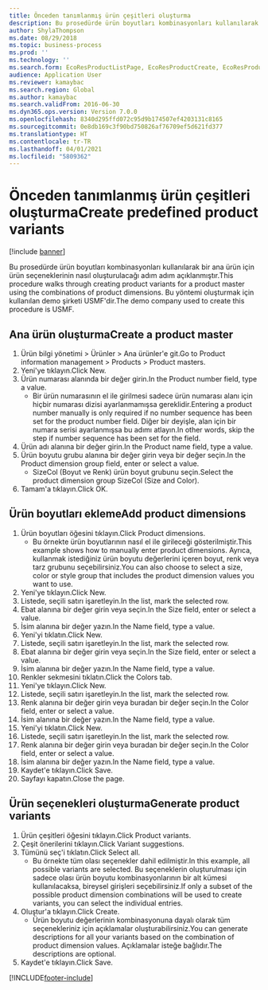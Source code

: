 ```yaml
---
title: Önceden tanımlanmış ürün çeşitleri oluşturma
description: Bu prosedürde ürün boyutları kombinasyonları kullanılarak bir ana ürün için ürün seçeneklerinin nasıl oluşturulacağı adım adım açıklanmıştır.
author: ShylaThompson
ms.date: 08/29/2018
ms.topic: business-process
ms.prod: ''
ms.technology: ''
ms.search.form: EcoResProductListPage, EcoResProductCreate, EcoResProductDetails, EcoResProductMasterDimension, EcoResProductVariants, EcoResProductVariantSuggestions, EcoResProductVariantsPendingReleaseFormPart
audience: Application User
ms.reviewer: kamaybac
ms.search.region: Global
ms.author: kamaybac
ms.search.validFrom: 2016-06-30
ms.dyn365.ops.version: Version 7.0.0
ms.openlocfilehash: 8340d295ffd072c95d9b174507ef4203131c8165
ms.sourcegitcommit: 0e8db169c3f90bd750826af76709ef5d621fd377
ms.translationtype: HT
ms.contentlocale: tr-TR
ms.lasthandoff: 04/01/2021
ms.locfileid: "5809362"
---
```

# <a name="create-predefined-product-variants"></a><span data-ttu-id="57e46-103">Önceden tanımlanmış ürün çeşitleri oluşturma</span><span class="sxs-lookup"><span data-stu-id="57e46-103">Create predefined product variants</span></span>

[!include [banner](../../includes/banner.md)]

<span data-ttu-id="57e46-104">Bu prosedürde ürün boyutları kombinasyonları kullanılarak bir ana ürün için ürün seçeneklerinin nasıl oluşturulacağı adım adım açıklanmıştır.</span><span class="sxs-lookup"><span data-stu-id="57e46-104">This procedure walks through creating product variants for a product master using the combinations of product dimensions.</span></span> <span data-ttu-id="57e46-105">Bu yöntemi oluşturmak için kullanılan demo şirketi USMF'dir.</span><span class="sxs-lookup"><span data-stu-id="57e46-105">The demo company used to create this procedure is USMF.</span></span>


## <a name="create-a-product-master"></a><span data-ttu-id="57e46-106">Ana ürün oluşturma</span><span class="sxs-lookup"><span data-stu-id="57e46-106">Create a product master</span></span>
1. <span data-ttu-id="57e46-107">Ürün bilgi yönetimi > Ürünler > Ana ürünler'e git.</span><span class="sxs-lookup"><span data-stu-id="57e46-107">Go to Product information management > Products > Product masters.</span></span>
2. <span data-ttu-id="57e46-108">Yeni'ye tıklayın.</span><span class="sxs-lookup"><span data-stu-id="57e46-108">Click New.</span></span>
3. <span data-ttu-id="57e46-109">Ürün numarası alanında bir değer girin.</span><span class="sxs-lookup"><span data-stu-id="57e46-109">In the Product number field, type a value.</span></span>
    * <span data-ttu-id="57e46-110">Bir ürün numarasının el ile girilmesi sadece ürün numarası alanı için hiçbir numarası dizisi ayarlanmamışsa gereklidir.</span><span class="sxs-lookup"><span data-stu-id="57e46-110">Entering a product number manually is only required if no number sequence has been set for the product number field.</span></span> <span data-ttu-id="57e46-111">Diğer bir deyişle, alan için bir numara serisi ayarlanmışsa bu adımı atlayın.</span><span class="sxs-lookup"><span data-stu-id="57e46-111">In other words, skip the step if number sequence has been set for the field.</span></span>  
4. <span data-ttu-id="57e46-112">Ürün adı alanına bir değer girin.</span><span class="sxs-lookup"><span data-stu-id="57e46-112">In the Product name field, type a value.</span></span>
5. <span data-ttu-id="57e46-113">Ürün boyutu grubu alanına bir değer girin veya bir değer seçin.</span><span class="sxs-lookup"><span data-stu-id="57e46-113">In the Product dimension group field, enter or select a value.</span></span>
    * <span data-ttu-id="57e46-114">SizeCol (Boyut ve Renk) ürün boyut grubunu seçin.</span><span class="sxs-lookup"><span data-stu-id="57e46-114">Select the product dimension group SizeCol (Size and Color).</span></span>  
6. <span data-ttu-id="57e46-115">Tamam'a tıklayın.</span><span class="sxs-lookup"><span data-stu-id="57e46-115">Click OK.</span></span>

## <a name="add-product-dimensions"></a><span data-ttu-id="57e46-116">Ürün boyutları ekleme</span><span class="sxs-lookup"><span data-stu-id="57e46-116">Add product dimensions</span></span>
1. <span data-ttu-id="57e46-117">Ürün boyutları öğesini tıklayın.</span><span class="sxs-lookup"><span data-stu-id="57e46-117">Click Product dimensions.</span></span>
    * <span data-ttu-id="57e46-118">Bu örnekte ürün boyutlarının nasıl el ile girileceği gösterilmiştir.</span><span class="sxs-lookup"><span data-stu-id="57e46-118">This example shows how to manually enter product dimensions.</span></span> <span data-ttu-id="57e46-119">Ayrıca, kullanmak istediğiniz ürün boyutu değerlerini içeren boyut, renk veya tarz grubunu seçebilirsiniz.</span><span class="sxs-lookup"><span data-stu-id="57e46-119">You can also choose to select a size, color or style group that includes the product dimension values you want to use.</span></span>  
2. <span data-ttu-id="57e46-120">Yeni'ye tıklayın.</span><span class="sxs-lookup"><span data-stu-id="57e46-120">Click New.</span></span>
3. <span data-ttu-id="57e46-121">Listede, seçili satırı işaretleyin.</span><span class="sxs-lookup"><span data-stu-id="57e46-121">In the list, mark the selected row.</span></span>
4. <span data-ttu-id="57e46-122">Ebat alanına bir değer girin veya seçin.</span><span class="sxs-lookup"><span data-stu-id="57e46-122">In the Size field, enter or select a value.</span></span>
5. <span data-ttu-id="57e46-123">İsim alanına bir değer yazın.</span><span class="sxs-lookup"><span data-stu-id="57e46-123">In the Name field, type a value.</span></span>
6. <span data-ttu-id="57e46-124">Yeni'yi tıklatın.</span><span class="sxs-lookup"><span data-stu-id="57e46-124">Click New.</span></span>
7. <span data-ttu-id="57e46-125">Listede, seçili satırı işaretleyin.</span><span class="sxs-lookup"><span data-stu-id="57e46-125">In the list, mark the selected row.</span></span>
8. <span data-ttu-id="57e46-126">Ebat alanına bir değer girin veya seçin.</span><span class="sxs-lookup"><span data-stu-id="57e46-126">In the Size field, enter or select a value.</span></span>
9. <span data-ttu-id="57e46-127">İsim alanına bir değer yazın.</span><span class="sxs-lookup"><span data-stu-id="57e46-127">In the Name field, type a value.</span></span>
10. <span data-ttu-id="57e46-128">Renkler sekmesini tıklatın.</span><span class="sxs-lookup"><span data-stu-id="57e46-128">Click the Colors tab.</span></span>
11. <span data-ttu-id="57e46-129">Yeni'ye tıklayın.</span><span class="sxs-lookup"><span data-stu-id="57e46-129">Click New.</span></span>
12. <span data-ttu-id="57e46-130">Listede, seçili satırı işaretleyin.</span><span class="sxs-lookup"><span data-stu-id="57e46-130">In the list, mark the selected row.</span></span>
13. <span data-ttu-id="57e46-131">Renk alanına bir değer girin veya buradan bir değer seçin.</span><span class="sxs-lookup"><span data-stu-id="57e46-131">In the Color field, enter or select a value.</span></span>
14. <span data-ttu-id="57e46-132">İsim alanına bir değer yazın.</span><span class="sxs-lookup"><span data-stu-id="57e46-132">In the Name field, type a value.</span></span>
15. <span data-ttu-id="57e46-133">Yeni'yi tıklatın.</span><span class="sxs-lookup"><span data-stu-id="57e46-133">Click New.</span></span>
16. <span data-ttu-id="57e46-134">Listede, seçili satırı işaretleyin.</span><span class="sxs-lookup"><span data-stu-id="57e46-134">In the list, mark the selected row.</span></span>
17. <span data-ttu-id="57e46-135">Renk alanına bir değer girin veya buradan bir değer seçin.</span><span class="sxs-lookup"><span data-stu-id="57e46-135">In the Color field, enter or select a value.</span></span>
18. <span data-ttu-id="57e46-136">İsim alanına bir değer yazın.</span><span class="sxs-lookup"><span data-stu-id="57e46-136">In the Name field, type a value.</span></span>
19. <span data-ttu-id="57e46-137">Kaydet'e tıklayın.</span><span class="sxs-lookup"><span data-stu-id="57e46-137">Click Save.</span></span>
20. <span data-ttu-id="57e46-138">Sayfayı kapatın.</span><span class="sxs-lookup"><span data-stu-id="57e46-138">Close the page.</span></span>

## <a name="generate-product-variants"></a><span data-ttu-id="57e46-139">Ürün seçenekleri oluşturma</span><span class="sxs-lookup"><span data-stu-id="57e46-139">Generate product variants</span></span>
1. <span data-ttu-id="57e46-140">Ürün çeşitleri öğesini tıklayın.</span><span class="sxs-lookup"><span data-stu-id="57e46-140">Click Product variants.</span></span>
2. <span data-ttu-id="57e46-141">Çeşit önerilerini tıklayın.</span><span class="sxs-lookup"><span data-stu-id="57e46-141">Click Variant suggestions.</span></span>
3. <span data-ttu-id="57e46-142">Tümünü seç'i tıklatın.</span><span class="sxs-lookup"><span data-stu-id="57e46-142">Click Select all.</span></span>
    * <span data-ttu-id="57e46-143">Bu örnekte tüm olası seçenekler dahil edilmiştir.</span><span class="sxs-lookup"><span data-stu-id="57e46-143">In this example, all possible variants are selected.</span></span> <span data-ttu-id="57e46-144">Bu seçeneklerin oluşturulması için sadece olası ürün boyutu kombinasyonlarının bir alt kümesi kullanılacaksa, bireysel girişleri seçebilirsiniz.</span><span class="sxs-lookup"><span data-stu-id="57e46-144">If only a subset of the possible product dimension combinations will be used to create variants, you can select the individual entries.</span></span>  
4. <span data-ttu-id="57e46-145">Oluştur'a tıklayın.</span><span class="sxs-lookup"><span data-stu-id="57e46-145">Click Create.</span></span>
    * <span data-ttu-id="57e46-146">Ürün boyutu değerlerinin kombinasyonuna dayalı olarak tüm seçenekleriniz için açıklamalar oluşturabilirsiniz.</span><span class="sxs-lookup"><span data-stu-id="57e46-146">You can generate descriptions for all your variants based on the combination of product dimension values.</span></span> <span data-ttu-id="57e46-147">Açıklamalar isteğe bağlıdır.</span><span class="sxs-lookup"><span data-stu-id="57e46-147">The descriptions are optional.</span></span>  
5. <span data-ttu-id="57e46-148">Kaydet'e tıklayın.</span><span class="sxs-lookup"><span data-stu-id="57e46-148">Click Save.</span></span>



[!INCLUDE[footer-include](../../../includes/footer-banner.md)]